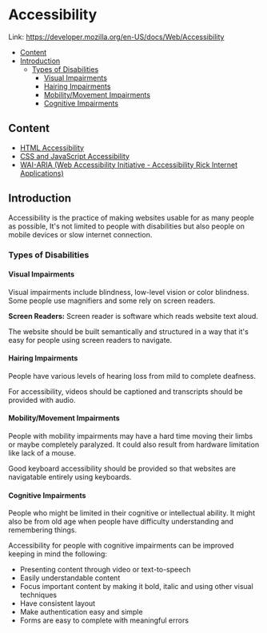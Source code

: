 # Accessibility

Link: <https://developer.mozilla.org/en-US/docs/Web/Accessibility>

- [Content](#content)
- [Introduction](#introduction)
  - [Types of Disabilities](#types-of-disabilities)
    - [Visual Impairments](#visual-impairments)
    - [Hairing Impairments](#hairing-impairments)
    - [Mobility/Movement Impairments](#mobilitymovement-impairments)
    - [Cognitive Impairments](#cognitive-impairments)

## Content

- [HTML Accessibility](./html-a11y.md)
- [CSS and JavaScript Accessibility](./css-and-javascript.md)
- [WAI-ARIA (Web Accessibility Initiative - Accessibility Rick Internet Applications)](./wai-aria.md)

## Introduction

Accessibility is the practice of making websites usable for as many people as possible, It's not limited to people with disabilities but also people on mobile devices or slow internet connection.

### Types of Disabilities

#### Visual Impairments

Visual impairments include blindness, low-level vision or color blindness. Some people use magnifiers and some rely on screen readers.

**Screen Readers:** Screen reader is software which reads website text aloud.

The website should be built semantically and structured in a way that it's easy for people using screen readers to navigate.

#### Hairing Impairments

People have various levels of hearing loss from mild to complete deafness.

For accessibility, videos should be captioned and transcripts should be provided with audio.

#### Mobility/Movement Impairments

People with mobility impairments may have a hard time moving their limbs or maybe completely paralyzed. It could also result from hardware limitation like lack of a mouse.

Good keyboard accessibility should be provided so that websites are navigatable entirely using keyboards.

#### Cognitive Impairments

People who might be limited in their cognitive or intellectual ability. It might also be from old age when people have difficulty understanding and remembering things.

Accessibility for people with cognitive impairments can be improved keeping in mind the following:

- Presenting content through video or text-to-speech
- Easily understandable content
- Focus important content by making it bold, italic and using other visual techniques
- Have consistent layout
- Make authentication easy and simple
- Forms are easy to complete with meaningful errors
